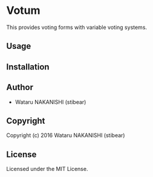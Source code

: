 # Votum

This provides voting forms with variable voting systems.

## Usage

## Installation

## Author

* Wataru NAKANISHI (stibear)

## Copyright

Copyright (c) 2016 Wataru NAKANISHI (stibear)

## License

Licensed under the MIT License.
